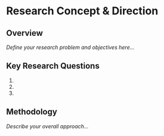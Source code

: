 # Research Concept & Direction



## Overview

*Define your research problem and objectives here...*

## Key Research Questions

1. 
2. 
3. 

## Methodology

*Describe your overall approach...*